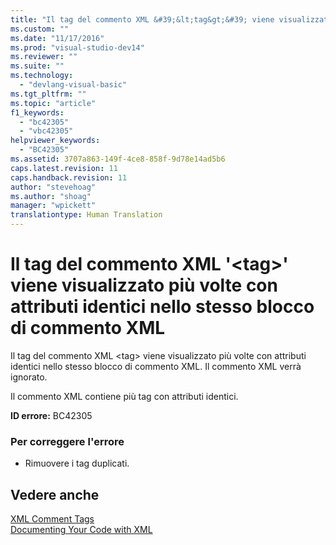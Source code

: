 ```yaml
---
title: "Il tag del commento XML &#39;&lt;tag&gt;&#39; viene visualizzato pi&#249; volte con attributi identici nello stesso blocco di commento XML | Microsoft Docs"
ms.custom: ""
ms.date: "11/17/2016"
ms.prod: "visual-studio-dev14"
ms.reviewer: ""
ms.suite: ""
ms.technology: 
  - "devlang-visual-basic"
ms.tgt_pltfrm: ""
ms.topic: "article"
f1_keywords: 
  - "bc42305"
  - "vbc42305"
helpviewer_keywords: 
  - "BC42305"
ms.assetid: 3707a863-149f-4ce8-858f-9d78e14ad5b6
caps.latest.revision: 11
caps.handback.revision: 11
author: "stevehoag"
ms.author: "shoag"
manager: "wpickett"
translationtype: Human Translation
---
```

# Il tag del commento XML &#39;&lt;tag&gt;&#39; viene visualizzato pi&#249; volte con attributi identici nello stesso blocco di commento XML
Il tag del commento XML \<tag\> viene visualizzato più volte con attributi identici nello stesso blocco di commento XML. Il commento XML verrà ignorato.  
  
 Il commento XML contiene più tag con attributi identici.  
  
 **ID errore:** BC42305  
  
### Per correggere l'errore  
  
-   Rimuovere i tag duplicati.  
  
## Vedere anche  
 [XML Comment Tags](../../visual-basic/language-reference/xmldoc/recommended-xml-tags-for-documentation-comments.md)   
 [Documenting Your Code with XML](../../visual-basic/programming-guide/program-structure/documenting-your-code-with-xml.md)